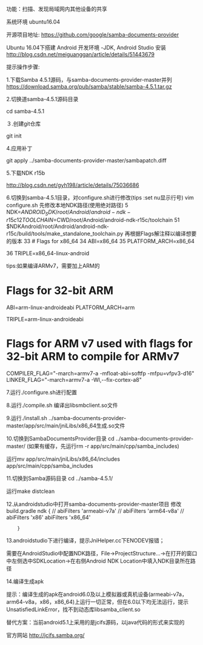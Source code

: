 功能：扫描、发现局域网内其他设备的共享

系统环境
ubuntu16.04

开源项目地址:
https://github.com/google/samba-documents-provider

Ubuntu 16.04下搭建 Android 开发环境 -JDK, Android Studio 安装
http://blog.csdn.net/meiguanggan/article/details/51443679

提示操作步骤:

1.下载Samba 4.5.1源码，与samba-documents-provider-master并列
https://download.samba.org/pub/samba/stable/samba-4.5.1.tar.gz

2.切换道samba-4.5.1源码目录

cd samba-4.5.1

３.创建git仓库

git init

4.应用补丁

git apply ../samba-documents-provider-master/sambapatch.diff

5.下载NDK r15b

http://blog.csdn.net/gyh198/article/details/75036686

6.切换到samba-4.5.1目录，对configure.sh进行修改(tips :set nu显示行号)
vim configure.sh
先修改本地NDK路径(使用绝对路径)
5 NDK=$ANDROID_SDK/root/Android/android-ndk-r15c
12 TOOLCHAIN=$CWD/root/Android/android-ndk-r15c/toolchain
51 $NDKAndroid/root/Android/android-ndk-r15c/build/tools/make_standalone_toolchain.py
再根据Flags解注释以编译想要的版本
 33 # Flags for x86_64
 34 ABI=x86_64
 35 PLATFORM_ARCH=x86_64

 36 TRIPLE=x86_64-linux-android

tips:如果编译ARMv7，需要加上ARM的
# Flags for 32-bit ARM
ABI=arm-linux-androideabi
PLATFORM_ARCH=arm

TRIPLE=arm-linux-androideabi

# Flags for ARM v7 used with flags for 32-bit ARM to compile for ARMv7
COMPILER_FLAG="-march=armv7-a -mfloat-abi=softfp -mfpu=vfpv3-d16"
LINKER_FLAG="-march=armv7-a -Wl,--fix-cortex-a8"
 

7.运行./configure.sh进行配置

8.运行./compile.sh 编译出libsmbclient.so文件

9.运行./install.sh ../samba-documents-provider-master/app/src/main/jniLibs/x86_64生成.so文件

10.切换到SambaDocumentsProvider目录
cd ../samba-documents-provider-master/
(如果有缓存，先运行rm -r app/src/main/cpp/samba_includes)

运行mv app/src/main/jniLibs/x86_64/includes app/src/main/cpp/samba_includes

11.切换到Samba源码目录
cd ../samba-4.5.1/

运行make distclean

12.从androidstudio中打开samba-documents-provider-master项目
修改build.gradle
ndk {
//            abiFilters 'armeabi-v7a'
//            abiFilters 'arm64-v8a'
//            abiFilters 'x86'
            abiFilters 'x86_64'

        }

13.androidstudio下进行编译，提示JniHelper.cc下ENODEV报错；

需要在AndroidStudio中配置NDK路径，File->ProjectStructure…->在打开的窗口中左侧选中SDKLocation->在右侧Android NDK Location中填入NDK目录所在路径

14.编译生成apk

提示：编译生成的apk在android6.0及以上模拟器或真机设备(armeabi-v7a，arm64-v8a，x86，x86_64)上运行一切正常，但在6.0以下均无法运行，提示UnsatisfiedLinkError，找不到动态库libsamba_client.so

替代方案：当前android5.1上采用的是jcifs源码，以java代码的形式来实现的

官方网站
http://jcifs.samba.org/